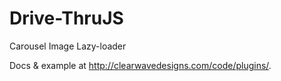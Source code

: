 Drive-ThruJS
============

Carousel Image Lazy-loader

<p>Docs &amp; example at <a href="http://clearwavedesigns.com/code/plugins/">http://clearwavedesigns.com/code/plugins/</a>.</p>
